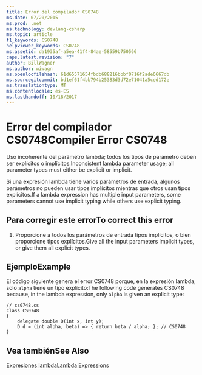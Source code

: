 ```yaml
---
title: Error del compilador CS0748
ms.date: 07/20/2015
ms.prod: .net
ms.technology: devlang-csharp
ms.topic: article
f1_keywords: CS0748
helpviewer_keywords: CS0748
ms.assetid: da1935af-a5ea-41f4-84ae-58559b750566
caps.latest.revision: "7"
author: BillWagner
ms.author: wiwagn
ms.openlocfilehash: 61d65571654fbdb688216bbbf0716f2ade6667db
ms.sourcegitcommit: bd1ef61f4bb794b25383d3d72e71041a5ced172e
ms.translationtype: MT
ms.contentlocale: es-ES
ms.lasthandoff: 10/18/2017
---
```

# <a name="compiler-error-cs0748"></a><span data-ttu-id="f1e4e-102">Error del compilador CS0748</span><span class="sxs-lookup"><span data-stu-id="f1e4e-102">Compiler Error CS0748</span></span>
<span data-ttu-id="f1e4e-103">Uso incoherente del parámetro lambda; todos los tipos de parámetro deben ser explícitos o implícitos.</span><span class="sxs-lookup"><span data-stu-id="f1e4e-103">Inconsistent lambda parameter usage; all parameter types must either be explicit or implicit.</span></span>  
  
 <span data-ttu-id="f1e4e-104">Si una expresión lambda tiene varios parámetros de entrada, algunos parámetros no pueden usar tipos implícitos mientras que otros usan tipos explícitos.</span><span class="sxs-lookup"><span data-stu-id="f1e4e-104">If a lambda expression has multiple input parameters, some parameters cannot use implicit typing while others use explicit typing.</span></span>  
  
## <a name="to-correct-this-error"></a><span data-ttu-id="f1e4e-105">Para corregir este error</span><span class="sxs-lookup"><span data-stu-id="f1e4e-105">To correct this error</span></span>  
  
1.  <span data-ttu-id="f1e4e-106">Proporcione a todos los parámetros de entrada tipos implícitos, o bien proporcione tipos explícitos.</span><span class="sxs-lookup"><span data-stu-id="f1e4e-106">Give all the input parameters implicit types, or give them all explicit types.</span></span>  
  
## <a name="example"></a><span data-ttu-id="f1e4e-107">Ejemplo</span><span class="sxs-lookup"><span data-stu-id="f1e4e-107">Example</span></span>  
 <span data-ttu-id="f1e4e-108">El código siguiente genera el error CS0748 porque, en la expresión lambda, solo `alpha` tiene un tipo explícito:</span><span class="sxs-lookup"><span data-stu-id="f1e4e-108">The following code generates CS0748 because, in the lambda expression, only `alpha` is given an explicit type:</span></span>  
  
```  
// cs0748.cs  
class CS0748  
{  
    delegate double D(int x, int y);  
    D d = (int alpha, beta) => { return beta / alpha; }; // CS0748  
}  
```  
  
## <a name="see-also"></a><span data-ttu-id="f1e4e-109">Vea también</span><span class="sxs-lookup"><span data-stu-id="f1e4e-109">See Also</span></span>  
 [<span data-ttu-id="f1e4e-110">Expresiones lambda</span><span class="sxs-lookup"><span data-stu-id="f1e4e-110">Lambda Expressions</span></span>](../../csharp/programming-guide/statements-expressions-operators/lambda-expressions.md)

